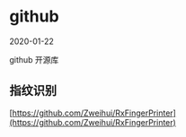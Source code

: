 # github
2020-01-22

github 开源库

## 指纹识别

[https://github.com/Zweihui/RxFingerPrinter](https://github.com/Zweihui/RxFingerPrinter)